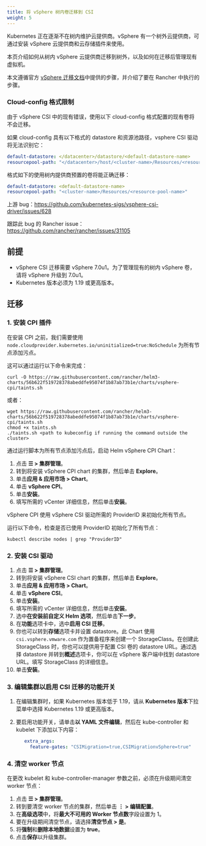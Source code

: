 ```yaml
---
title: 将 vSphere 树内卷迁移到 CSI
weight: 5
---
```


Kubernetes 正在逐渐不在树内维护云提供商。vSphere 有一个树外云提供商，可通过安装 vSphere 云提供商和云存储插件来使用。

本页介绍如何从树内 vSphere 云提供商迁移到树外，以及如何在迁移后管理现有虚拟机。

本文遵循官方 [vSphere 迁移文档](https://vsphere-csi-driver.sigs.k8s.io/features/vsphere_csi_migration.html)中提供的步骤，并介绍了要在 Rancher 中执行的步骤。

### Cloud-config 格式限制

由于 vSphere CSI 中的现有错误，使用以下 cloud-config 格式配置的现有卷将不会迁移。

如果 cloud-config 具有以下格式的 datastore 和资源池路径，vsphere CSI 驱动将无法识别它：

```yaml
default-datastore: </datacenter>/datastore/<default-datastore-name>
resourcepool-path: "</datacenter>/host/<cluster-name>/Resources/<resource-pool-name>"
```

格式如下的使用树内提供商预置的卷将能正确迁移：

```yaml
default-datastore: <default-datastore-name>
resourcepool-path: "<cluster-name>/Resources/<resource-pool-name>"
```

上游 bug：https://github.com/kubernetes-sigs/vsphere-csi-driver/issues/628

跟踪此 bug 的 Rancher issue：https://github.com/rancher/rancher/issues/31105

## 前提

- vSphere CSI 迁移需要 vSphere 7.0u1。为了管理现有的树内 vSphere 卷，请将 vSphere 升级到 7.0u1。
- Kubernetes 版本必须为 1.19 或更高版本。

## 迁移

### 1. 安装 CPI 插件

在安装 CPI 之前，我们需要使用 `node.cloudprovider.kubernetes.io/uninitialized=true:NoSchedule` 为所有节点添加污点。

这可以通过运行以下命令来完成：

```
curl -O https://raw.githubusercontent.com/rancher/helm3-charts/56b622f519728378abeddfe95074f1b87ab73b1e/charts/vsphere-cpi/taints.sh
```

或者：

```
wget https://raw.githubusercontent.com/rancher/helm3-charts/56b622f519728378abeddfe95074f1b87ab73b1e/charts/vsphere-cpi/taints.sh
chmod +x taints.sh
./taints.sh <path to kubeconfig if running the command outside the cluster>
```

通过运行脚本为所有节点添加污点后，启动 Helm vSphere CPI Chart：

1. 点击 **☰ > 集群管理**。
1. 转到将安装 vSphere CPI chart 的集群，然后单击 **Explore**。
1. 单击**应用 & 应用市场 > Chart**。
1. 单击 **vSphere CPI**。
1. 单击**安装**。
1. 填写所需的 vCenter 详细信息，然后单击**安装**。

vSphere CPI 使用 vSphere CSI 驱动所需的 ProviderID 来初始化所有节点。

运行以下命令，检查是否已使用 ProviderID 初始化了所有节点：

```
kubectl describe nodes | grep "ProviderID"
```

### 2. 安装 CSI 驱动

1. 点击 **☰ > 集群管理**。
1. 转到将安装 vSphere CSI chart 的集群，然后单击 **Explore**。
1. 单击**应用 & 应用市场 > Chart**。
1. 单击 **vSphere CSI**。
1. 单击**安装**。
1. 填写所需的 vCenter 详细信息，然后单击**安装**。
1. 选中**在安装前自定义 Helm 选项**，然后单击**下一步**。
1. 在**功能**选项卡中，选中**启用 CSI 迁移**。
1. 你也可以转到**存储**选项卡并设置 datastore。此 Chart 使用 `csi.vsphere.vmware.com` 作为置备程序来创建一个 StorageClass。在创建此 StorageClass 时，你也可以提供用于配置 CSI 卷的 datastore URL。通过选择 datastore 并转到**概述**选项卡，你可以在 vSphere 客户端中找到 datastore URL。填写 StorageClass 的详细信息。
1. 单击**安装**。

### 3. 编辑集群以启用 CSI 迁移的功能开关

1. 在编辑集群时，如果 Kubernetes 版本低于 1.19，请从 **Kubernetes 版本**下拉菜单中选择 Kubernetes 1.19 或更高版本。
2. 要启用功能开关，请单击**以 YAML 文件编辑**，然后在 kube-controller 和 kubelet 下添加以下内容：

   ```yaml
   	  extra_args:
   	    feature-gates: "CSIMigration=true,CSIMigrationvSphere=true"
   ```

### 4. 清空 worker 节点

在更改 kubelet 和 kube-controller-manager 参数之前，必须在升级期间清空 worker 节点：

1. 点击 **☰ > 集群管理**。
1. 转到要清空 worker 节点的集群，然后单击 **⋮ > 编辑配置**。
1. 在**高级选项**中，将**最大不可用的 Worker 节点数**字段设置为 1。
1. 要在升级期间清空节点，请选择**清空节点 > 是**。
1. 将**强制**和**删除本地数据**设置为 **true**。
1. 点击**保存**以升级集群。
